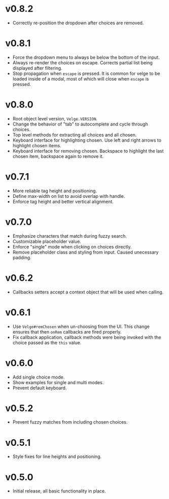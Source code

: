 # v0.8.2

* Correctly re-position the dropdown after choices are removed.

# v0.8.1

* Force the dropdown menu to always be below the bottom of the input.
* Always re-render the choices on escape. Corrects partial list being displayed
  after filtering.
* Stop propagation when `escape` is pressed. It is common for velge to be
  loaded inside of a modal, most of which will close when `escape` is pressed.

# v0.8.0

* Root object level version, `Velge.VERSION`.
* Change the behavior of "tab" to autocomplete and cycle through choices.
* Top level methods for extracting all choices and all chosen.
* Keyboard interface for highlighting chosen. Use left and right arrows to
  highlight chosen items.
* Keyboard interface for removing chosen. Backspace to highlight the last
  chosen item, backspace again to remove it.

# v0.7.1

* More reliable tag height and positioning.
* Define max-width on list to avoid overlap with handle.
* Enforce tag height and better vertical alignment.

# v0.7.0

* Emphasize characters that match during fuzzy search.
* Customizable placeholder value.
* Enforce "single" mode when clicking on choices directly.
* Remove placeholder class and styling from input. Caused unecessary padding.

# v0.6.2

* Callbacks setters accept a context object that will be used when calling.

# v0.6.1

* Use `Velge#remChosen` when un-choosing from the UI. This change ensures that
  then `onRem` callbacks are fired properly.
* Fix callback application, callback methods were being invoked with the choice
  passed as the `this` value.

# v0.6.0

* Add single choice mode.
* Show examples for single and multi modes.
* Prevent default keyboard.

# v0.5.2

* Prevent fuzzy matches from including chosen choices.

# v0.5.1

* Style fixes for line heights and positioning.

# v0.5.0

* Initial release, all basic functionality in place.
